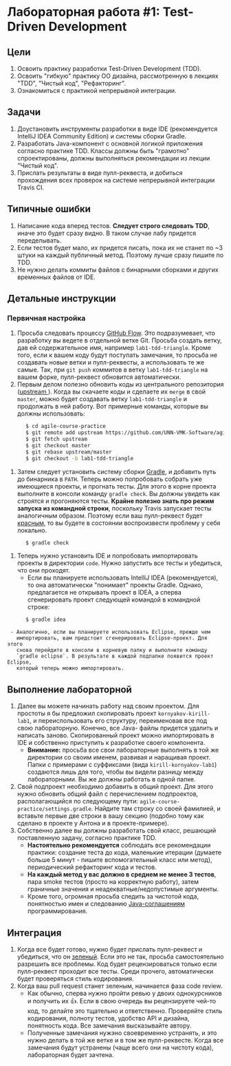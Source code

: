 # Лабораторная работа #1: Test-Driven Development

## Цели

  1. Освоить практику разработки Test-Driven Development (TDD).
  1. Освоить "гибкую" практику ОО дизайна, рассмотренную в лекциях "TDD",
     "Чистый код", "Рефакторинг".
  1. Ознакомиться с практикой непрерывной интеграции.

## Задачи

  1. Доустановить инструменты разработки в виде IDE (рекомендуется IntelliJ IDEA
     Community Edition) и системы сборки Gradle.
  1. Разработать Java-компонент с основной логикой приложения согласно практике
     TDD. Классы должны быть "грамотно" спроектированы, должны выполняться
     рекомендации из лекции "Чистый код".
  1. Прислать результаты в виде пулл-реквеста, и добиться прохождения всех
     проверок на системе непрерывной интеграции Travis CI.

## Типичные ошибки

  1. Написание кода вперед тестов. __Следует строго следовать TDD__, иначе это
     будет сразу видно. В таком случае лабу придется переделывать.
  1. Если тестов будет мало, их придется писать, пока их не станет по ~3
     штуки на каждый публичный метод. Поэтому лучше сразу пишите по TDD.
  1. Не нужно делать коммиты файлов с бинарными сборками и других временных
     файлов от IDE.

## Детальные инструкции

### Первичная настройка

  1. Просьба следовать процессу [GitHub Flow][github-flow]. Это подразумевает,
     что разработку вы ведете в отдельной ветке Git. Просьба создать ветку, дав
     ей содержательное имя, например `lab1-tdd-triangle`. Кроме того, если к
     вашем коду будут поступать замечания, то просьба не создавать новые ветки и
     пулл-реквесты, а использовать те же самые. Так, при `git push` коммитов в
     ветку `lab1-tdd-triangle` на вашем форке, пулл-реквест обновится
     автоматически.
  1. Первым делом полезно обновить коды из центрального репозитория
     ([upstream ][git-pull]). Когда вы скачаете коды и сделаете их `merge` в
     свой `master`, можно будет создавать ветку `lab1-tdd-triangle` и продолжать
     в ней работу. Вот примерные команды, которые вы должны использовать:

  ```bash
        $ cd agile-course-practice
        $ git remote add upstream https://github.com/UNN-VMK-Software/agile-course-practice
        $ git fetch upstream
        $ git checkout master
        $ git rebase upstream/master
        $ git checkout -b lab1-tdd-triangle
  ```

  1. Затем следует установить систему сборки [Gradle][gradle], и добавить путь
     до бинарника в `PATH`. Теперь можно попробовать собрать уже имеющиеся
     проекты, и прогнать тесты. Для этого в корне проекта выполните в консоли
     команду `gradle check`. Вы должны увидеть как строятся и прогоняются тесты.
     __Крайне полезно знать про режим запуска из командной строки__, поскольку
     Travis запускает тесты аналогичным образом. Поэтому если ваш пулл-реквест
     будет [красным][agile-travis], то вы будете в состоянии воспроизвести
     проблему у себя локально.

  ```bash
        $ gradle check
  ```

  1. Теперь нужно установить IDE и попробовать импортировать проекты в
     директории `code`. Нужно запустить все тесты и убедиться, что они проходят.
     - Если вы планируете использовать IntelliJ IDEA (рекомендуется), то она
       автоматически "понимает" проекты Gradle. Однако, предлагается не
       открывать проект в IDEA, а сперва сгенерировать проект следующей
       командой в командной строке:

  ```bash
        $ gradle idea
  ```

     - Аналогично, если вы планируете использовать Eclipse, прежде чем
       импортировать, вам предстоит сгенерировать Eclipse-проект. Для этого
       снова перейдите в консоли в корневую папку и выполните команду
       `gradle eclipse`. В результате в каждой подпапке появится проект Eclipse,
       который теперь можно импортировать.

## Выполнение лабораторной

  1. Далее вы можете начинать работу над своим проектом. Для простоты я бы
     предложил скопировать проект `kornyakov-kirill-lab1`, и переиспользовать
     его структуру, переименовав все под свою лабораторную. Конечно, все Java-
     файлы придется удалить и написать заново. Скопированный проект можно
     импортировать в IDE и собственно приступить к разработке своего компонента.
     - __Внимание:__ просьба все свои лабораторные выполнять в той же директории
       со своим именем, развивая и наращивая проект. Папки с примерами с
       суффиксами (вида `kirill-kornyakov-lab1`) создаются лишь для того, чтобы
       вы видели разницу между лабораторными. Вы же должны работать в одной
       папке.
  1. Свой подпроект необходимо добавить в общий проект. Для этого нужно обновить
     общий файл с перечислением подпроектов, располагающийся по следующему пути:
     `agile-course-practice/settings.gradle`. Найдите там строку со своей
     фамилией, и вставьте первые две строки в вашу секцию (подобно тому как
     сделано в проекте у Антона и в проекте-примере).
  1. Собственно далее вы должны разработать свой класс, решающий поставленную
     задачу, согласно практике TDD.
     - __Настоятельно рекомендуется__ соблюдать все рекомендации практики:
       создание теста до кода, маленькие итерации (думаете больше 5 минут -
       пишите вспомогательный класс или метод), периодический рефакторинг кода и
       тестов.
     - __На каждый метод у вас должно в среднем не менее 3 тестов__, пара smoke
       тестов (просто на корректную работу), затем граничные значения и
       неадекватные/недопустимые аргументы.
     - Кроме того, огромная просьба следить за чистотой кода, понятностью имен и
       следованию [Java-соглашениям][codestyle] программирования.

## Интеграция

  1. Когда все будет готово, нужно будет прислать пулл-реквест и убедиться, что
     он [зеленый][agile-travis]. Если это не так, просьба самостоятельно
     разрешить все проблемы. Код будет рецензироваться только если пулл-реквест
     проходит все тесты. Среди прочего, автоматически будет проверяться стиль
     кодирования.
  1. Когда ваш pull request станет зеленым, начинается фаза code review.
     - Как обычно, сперва нужно пройти ревью у двоих однокурсников и получить их
       :+1:. Если в свою очередь вы рецензируете чей-то код, то делайте это
       тщательно и ответственно. Проверяйте стиль кодирования, полноту
       тестов, удобство API и дизайна, понятность кода. Все замечания
       высказывайте автору.
     - Полученные замечания нужэно своевременно устранять, и это нужно делать в
       той же ветке и в том же пулл-реквесте. Когда все замечания будут
       устранены (чаще всего они на чистоту кода), лабораторная будет зачтена.

<!-- LINKS -->

[github-flow]:  http://scottchacon.com/2011/08/31/github-flow.html
[git-pull]:     https://groups.google.com/d/msg/devtools-course/V8rtlLrCXc4/k7vx6BxnqR4J
[gradle]:       http://www.gradle.org/downloads
[agile-travis]: https://travis-ci.org/UNN-VMK-Software/agile-course-practice/pull_requests
[upstream]:     https://github.com/UNN-VMK-Software/agile-course-practice
[codestyle]:    http://www.oracle.com/technetwork/java/javase/documentation/codeconvtoc-136057.html
